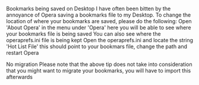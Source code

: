 Bookmarks being saved on Desktop
I have often been bitten by the annoyance of Opera saving a bookmarks file to my Desktop.
To change the location of where your bookmarks are saved, please do the following:
Open 'About Opera' in the menu under 'Opera' here you will be able to see where your bookmarks file is being saved
You can also see where the operaprefs.ini file is being kept
Open the operaprefs.ini and locate the string 'Hot List File' this should point to your bookmars file, change the path and restart Opera 

No migration
Please note that the above tip does not take into consideration that you might want to migrate your bookmarks, you will have to import this afterwards
